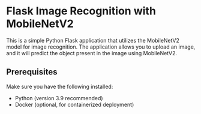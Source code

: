 # Flask Image Recognition with MobileNetV2

This is a simple Python Flask application that utilizes the MobileNetV2 model for image recognition. The application allows you to upload an image, and it will predict the object present in the image using MobileNetV2.

## Prerequisites

Make sure you have the following installed:

- Python (version 3.9 recommended)
- Docker (optional, for containerized deployment)
